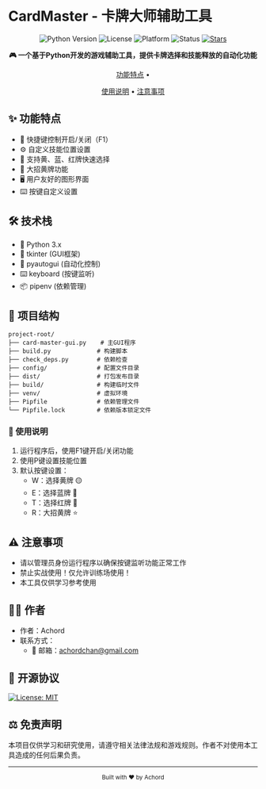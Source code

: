 # CardMaster - 卡牌大师辅助工具

<div align="center">

![Python Version](https://img.shields.io/badge/python-3.7%2B-blue.svg)
![License](https://img.shields.io/badge/license-MIT-green.svg)
![Platform](https://img.shields.io/badge/platform-windows-lightgrey.svg)
![Status](https://img.shields.io/badge/status-stable-green.svg)
[![Stars](https://img.shields.io/github/stars/achord/cardmaster?style=social)](https://github.com/achord/cardmaster)



<p align="center">
  <strong>🎮 一个基于Python开发的游戏辅助工具，提供卡牌选择和技能释放的自动化功能</strong>
</p>

<p align="center">
  <a href="#功能特点">功能特点</a> •
  
  <a href="#使用说明">使用说明</a> •
  <a href="#注意事项">注意事项</a>
</p>

</div>

## ✨ 功能特点
- 🎯 快捷键控制开启/关闭（F1）
- ⚙️ 自定义技能位置设置
- 🎴 支持黄、蓝、红牌快速选择
- 🌟 大招黄牌功能
- 🖥️ 用户友好的图形界面
- ⌨️ 按键自定义设置

## 🛠️ 技术栈
- 🐍 Python 3.x
- 🎨 tkinter (GUI框架)
- 🤖 pyautogui (自动化控制)
- ⌨️ keyboard (按键监听)
- 📦 pipenv (依赖管理)

## 📁 项目结构
```
project-root/
├── card-master-gui.py    # 主GUI程序
├── build.py             # 构建脚本
├── check_deps.py        # 依赖检查
├── config/              # 配置文件目录
├── dist/                # 打包发布目录
├── build/               # 构建临时文件
├── venv/                # 虚拟环境
├── Pipfile              # 依赖管理文件
└── Pipfile.lock         # 依赖版本锁定文件
```

### 📖 使用说明
1. 运行程序后，使用F1键开启/关闭功能
2. 使用P键设置技能位置
3. 默认按键设置：
   - W：选择黄牌 🟡
   - E：选择蓝牌 🔵
   - T：选择红牌 🔴
   - R：大招黄牌 ⭐

## ⚠️ 注意事项
- 请以管理员身份运行程序以确保按键监听功能正常工作
- 禁止实战使用！仅允许训练场使用！
- 本工具仅供学习参考使用

## 👨‍💻 作者
- 作者：Achord
- 联系方式：
  - 📧 邮箱：achordchan@gmail.com

## 📄 开源协议
[![License: MIT](https://img.shields.io/badge/License-MIT-yellow.svg)](https://opensource.org/licenses/MIT)

## ⚖️ 免责声明
本项目仅供学习和研究使用，请遵守相关法律法规和游戏规则。作者不对使用本工具造成的任何后果负责。

---

<div align="center">
  <sub>Built with ❤️ by Achord</sub>
</div>
